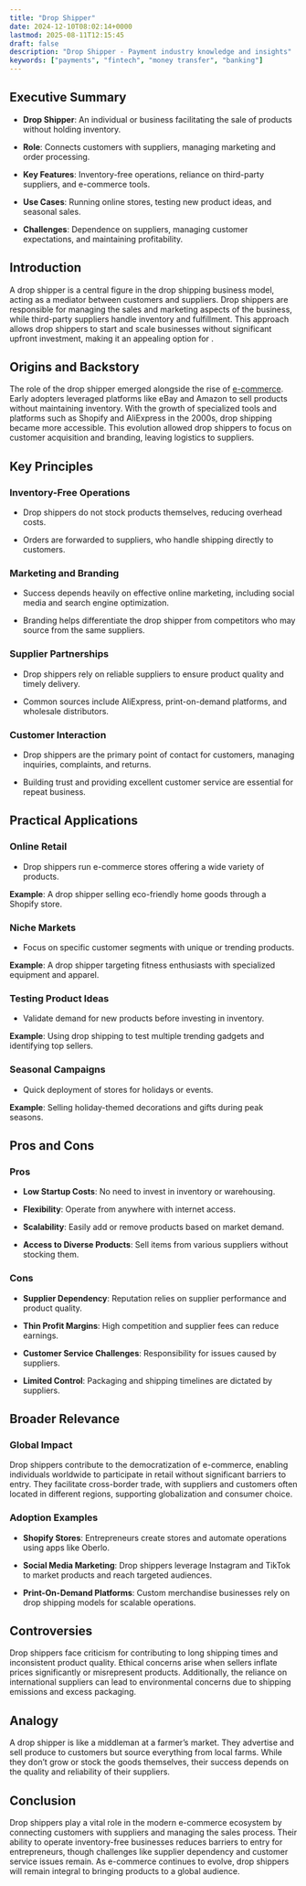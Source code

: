 ```yaml
---
title: "Drop Shipper"
date: 2024-12-10T08:02:14+0000
lastmod: 2025-08-11T12:15:45
draft: false
description: "Drop Shipper - Payment industry knowledge and insights"
keywords: ["payments", "fintech", "money transfer", "banking"]
---
```


## Executive Summary

- **Drop Shipper**: An individual or business facilitating the sale of products without holding inventory.

- **Role**: Connects customers with suppliers, managing marketing and order processing.

- **Key Features**: Inventory-free operations, reliance on third-party suppliers, and e-commerce tools.

- **Use Cases**: Running online stores, testing new product ideas, and seasonal sales.

- **Challenges**: Dependence on suppliers, managing customer expectations, and maintaining profitability.

## Introduction

A drop shipper is a central figure in the drop shipping business model, acting as a mediator between customers and suppliers. Drop shippers are responsible for managing the sales and marketing aspects of the business, while third-party suppliers handle inventory and fulfillment. This approach allows drop shippers to start and scale businesses without significant upfront investment, making it an appealing option for  .

## Origins and Backstory

The role of the drop shipper emerged alongside the rise of [e-commerce](https://faisalkhanllc.xyz/resources/payments-wiki/e/e-commerce/). Early adopters leveraged platforms like eBay and Amazon to sell products without maintaining inventory. With the growth of specialized tools and platforms such as Shopify and AliExpress in the 2000s, drop shipping became more accessible. This evolution allowed drop shippers to focus on customer acquisition and branding, leaving logistics to suppliers.

## Key Principles

### Inventory-Free Operations

- Drop shippers do not stock products themselves, reducing overhead costs.

- Orders are forwarded to suppliers, who handle shipping directly to customers.

### Marketing and Branding

- Success depends heavily on effective online marketing, including social media and search engine optimization.

- Branding helps differentiate the drop shipper from competitors who may source from the same suppliers.

### Supplier Partnerships

- Drop shippers rely on reliable suppliers to ensure product quality and timely delivery.

- Common sources include AliExpress, print-on-demand platforms, and wholesale distributors.

### Customer Interaction

- Drop shippers are the primary point of contact for customers, managing inquiries, complaints, and returns.

- Building trust and providing excellent customer service are essential for repeat business.

## Practical Applications

### Online Retail

- Drop shippers run e-commerce stores offering a wide variety of products.

**Example**: A drop shipper selling eco-friendly home goods through a Shopify store.

### Niche Markets

- Focus on specific customer segments with unique or trending products.

**Example**: A drop shipper targeting fitness enthusiasts with specialized equipment and apparel.

### Testing Product Ideas

- Validate demand for new products before investing in inventory.

**Example**: Using drop shipping to test multiple trending gadgets and identifying top sellers.

### Seasonal Campaigns

- Quick deployment of stores for holidays or events.

**Example**: Selling holiday-themed decorations and gifts during peak seasons.

## Pros and Cons

### Pros

- **Low Startup Costs**: No need to invest in inventory or warehousing.

- **Flexibility**: Operate from anywhere with internet access.

- **Scalability**: Easily add or remove products based on market demand.

- **Access to Diverse Products**: Sell items from various suppliers without stocking them.

### Cons

- **Supplier Dependency**: Reputation relies on supplier performance and product quality.

- **Thin Profit Margins**: High competition and supplier fees can reduce earnings.

- **Customer Service Challenges**: Responsibility for issues caused by suppliers.

- **Limited Control**: Packaging and shipping timelines are dictated by suppliers.

## Broader Relevance

### Global Impact

Drop shippers contribute to the democratization of e-commerce, enabling individuals worldwide to participate in retail without significant barriers to entry. They facilitate cross-border trade, with suppliers and customers often located in different regions, supporting globalization and consumer choice.

### Adoption Examples

- **Shopify Stores**: Entrepreneurs create stores and automate operations using apps like Oberlo.

- **Social Media Marketing**: Drop shippers leverage Instagram and TikTok to market products and reach targeted audiences.

- **Print-On-Demand Platforms**: Custom merchandise businesses rely on drop shipping models for scalable operations.

## Controversies

Drop shippers face criticism for contributing to long shipping times and inconsistent product quality. Ethical concerns arise when sellers inflate prices significantly or misrepresent products. Additionally, the reliance on international suppliers can lead to environmental concerns due to shipping emissions and excess packaging.

## Analogy

A drop shipper is like a middleman at a farmer’s market. They advertise and sell produce to customers but source everything from local farms. While they don’t grow or stock the goods themselves, their success depends on the quality and reliability of their suppliers.

## Conclusion

Drop shippers play a vital role in the modern e-commerce ecosystem by connecting customers with suppliers and managing the sales process. Their ability to operate inventory-free businesses reduces barriers to entry for entrepreneurs, though challenges like supplier dependency and customer service issues remain. As e-commerce continues to evolve, drop shippers will remain integral to bringing products to a global audience.
